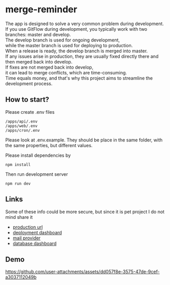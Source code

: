 # merge-reminder

The app is designed to solve a very common problem during development.<br/>
If you use GitFlow during development, you typically work with two branches: master and develop.<br/>
The develop branch is used for ongoing development,<br/>
while the master branch is used for deploying to production.<br/>
When a release is ready, the develop branch is merged into master.<br/>
If any issues arise in production, they are usually fixed directly there and then merged back into develop.<br/>
If fixes are not merged back into develop,<br/>
it can lead to merge conflicts, which are time-consuming.<br/>
Time equals money, and that's why this project aims to streamline the development process.

## How to start?
Please create .env files 
```
/apps/api/.env
/apps/web/.env
/apps/cron/.env
```
Please look at .env.example.
They should be place in the same folder, with the same properties, but different values.

Please install dependencies by
```
npm install
```
Then run development server
```
npm run dev
```

## Links
Some of these info could be more secure, but since it is pet project I do not mind share it
* [production url](https://merge-reminder.onrender.com)
* [deployment dashboard](https://dashboard.render.com)
* [mail provider](https://app.mailgun.com)
* [database dashboard](https://cloud.mongodb.com)

## Demo
https://github.com/user-attachments/assets/dd057f8e-3575-47de-9cef-a3037112049b



